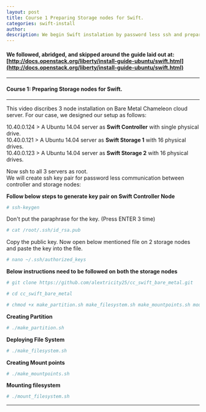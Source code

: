 ```yaml
---
layout: post
title: Course 1 Preparing Storage nodes for Swift.  
categories: swift-install
author: 
description: We begin Swift instalation by password less ssh and preparing the drive for filesystem.
---
```


#### We followed, abridged, and skipped around the guide laid out at:  [http://docs.openstack.org/liberty/install-guide-ubuntu/swift.html](http://docs.openstack.org/liberty/install-guide-ubuntu/swift.html)                                     


* * *
#### Course 1: Preparing Storage nodes for Swift. 
* * *

This video discribes 3 node installation on Bare Metal Chameleon cloud server. For our case, we designed our setup as follows:

10.40.0.124 > A Ubuntu 14.04 server as **Swift Controller** with single physical drive.  
10.40.0.121 > A Ubuntu 14.04 server as **Swift Storage 1** with 16 physical drives.  
10.40.0.123 > A Ubuntu 14.04 server as **Swift Storage 2** with 16 physical drives.

Now ssh to all 3 servers as root.  
We will create ssh key pair for password less communication between controller and storage nodes:

**Follow below steps to generate key pair on Swift Controller Node**
```sh
# ssh-keygen
```
Don't put the paraphrase for the key. (Press ENTER 3 time)
```sh
# cat /root/.ssh/id_rsa.pub
```
Copy the public key. Now open below mentioned file on 2 storage nodes and paste the key into the file.
```sh
# nano ~/.ssh/authorized_keys
```
**Below instructions need to be followed on both the storage nodes**
```sh
# git clone https://github.com/alextricity25/cc_swift_bare_metal.git 
```
```sh
# cd cc_swift_bare_metal
```
```sh
# chmod +x make_partition.sh make_filesystem.sh make_mountpoints.sh mount_filesystem.sh 
```
**Creating Partition**
```sh
# ./make_partition.sh 
```
**Deploying File System**
```sh
# ./make_filesystem.sh 
```
**Creating Mount points**
```sh
# ./make_mountpoints.sh
```
**Mounting filesystem**
```sh
# ./mount_filesystem.sh
```

* * *
